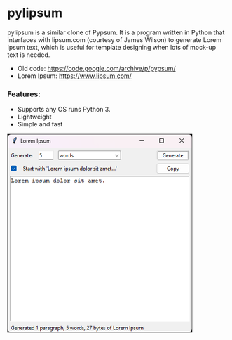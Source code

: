 # pylipsum
pylipsum is a similar clone of Pypsum. 
It is a program written in Python that interfaces with lipsum.com (courtesy of James Wilson) to generate Lorem Ipsum text, which is useful for template designing when lots of mock-up text is needed.

- Old code: https://code.google.com/archive/p/pypsum/
- Lorem Ipsum: https://www.lipsum.com/

### Features:
+ Supports any OS runs Python 3.
+ Lightweight
+ Simple and fast

![Screenshot of pylipsum](https://raw.githubusercontent.com/adamtcdev/pylipsum/main/demo.png)
